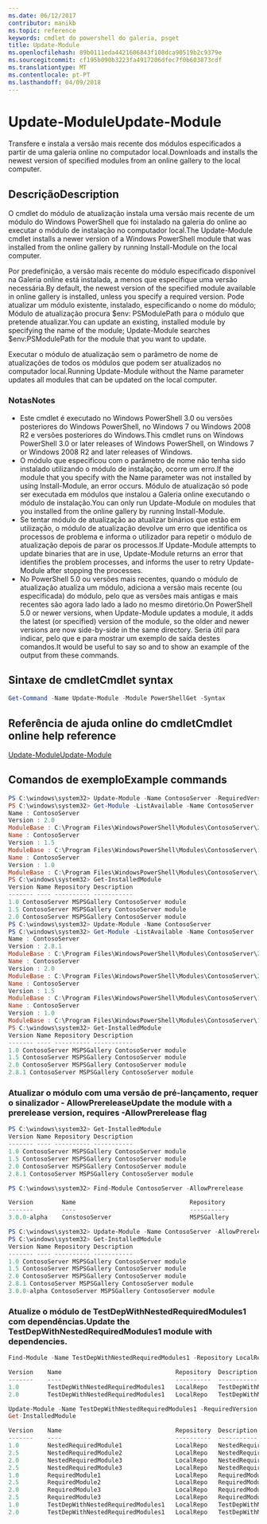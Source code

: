 ```yaml
---
ms.date: 06/12/2017
contributor: manikb
ms.topic: reference
keywords: cmdlet do powershell do galeria, psget
title: Update-Module
ms.openlocfilehash: 89b0111eda4421606843f108dca90519b2c9379e
ms.sourcegitcommit: cf195b090b3223fa4917206dfec7f0b603873cdf
ms.translationtype: MT
ms.contentlocale: pt-PT
ms.lasthandoff: 04/09/2018
---
```

# <a name="update-module"></a><span data-ttu-id="2bb18-103">Update-Module</span><span class="sxs-lookup"><span data-stu-id="2bb18-103">Update-Module</span></span>

<span data-ttu-id="2bb18-104">Transfere e instala a versão mais recente dos módulos especificados a partir de uma galeria online no computador local.</span><span class="sxs-lookup"><span data-stu-id="2bb18-104">Downloads and installs the newest version of specified modules from an online gallery to the local computer.</span></span>

## <a name="description"></a><span data-ttu-id="2bb18-105">Descrição</span><span class="sxs-lookup"><span data-stu-id="2bb18-105">Description</span></span>

<span data-ttu-id="2bb18-106">O cmdlet do módulo de atualização instala uma versão mais recente de um módulo do Windows PowerShell que foi instalado na galeria do online ao executar o módulo de instalação no computador local.</span><span class="sxs-lookup"><span data-stu-id="2bb18-106">The Update-Module cmdlet installs a newer version of a Windows PowerShell module that was installed from the online gallery by running Install-Module on the local computer.</span></span>

<span data-ttu-id="2bb18-107">Por predefinição, a versão mais recente do módulo especificado disponível na Galeria online está instalada, a menos que especifique uma versão necessária.</span><span class="sxs-lookup"><span data-stu-id="2bb18-107">By default, the newest version of the specified module available in online gallery is installed, unless you specify a required version.</span></span> <span data-ttu-id="2bb18-108">Pode atualizar um módulo existente, instalado, especificando o nome do módulo; Módulo de atualização procura $env: PSModulePath para o módulo que pretende atualizar.</span><span class="sxs-lookup"><span data-stu-id="2bb18-108">You can update an existing, installed module by specifying the name of the module; Update-Module searches $env:PSModulePath for the module that you want to update.</span></span>

<span data-ttu-id="2bb18-109">Executar o módulo de atualização sem o parâmetro de nome de atualizações de todos os módulos que podem ser atualizados no computador local.</span><span class="sxs-lookup"><span data-stu-id="2bb18-109">Running Update-Module without the Name parameter updates all modules that can be updated on the local computer.</span></span>

### <a name="notes"></a><span data-ttu-id="2bb18-110">Notas</span><span class="sxs-lookup"><span data-stu-id="2bb18-110">Notes</span></span>

- <span data-ttu-id="2bb18-111">Este cmdlet é executado no Windows PowerShell 3.0 ou versões posteriores do Windows PowerShell, no Windows 7 ou Windows 2008 R2 e versões posteriores do Windows.</span><span class="sxs-lookup"><span data-stu-id="2bb18-111">This cmdlet runs on Windows PowerShell 3.0 or later releases of Windows PowerShell, on Windows 7 or Windows 2008 R2 and later releases of Windows.</span></span>
- <span data-ttu-id="2bb18-112">O módulo que especificou com o parâmetro de nome não tenha sido instalado utilizando o módulo de instalação, ocorre um erro.</span><span class="sxs-lookup"><span data-stu-id="2bb18-112">If the module that you specify with the Name parameter was not installed by using Install-Module, an error occurs.</span></span> <span data-ttu-id="2bb18-113">Módulo de atualização só pode ser executada em módulos que instalou a Galeria online executando o módulo de instalação.</span><span class="sxs-lookup"><span data-stu-id="2bb18-113">You can only run Update-Module on modules that you installed from the online gallery by running Install-Module.</span></span>
- <span data-ttu-id="2bb18-114">Se tentar módulo de atualização ao atualizar binários que estão em utilização, o módulo de atualização devolve um erro que identifica os processos de problema e informa o utilizador para repetir o módulo de atualização depois de parar os processos.</span><span class="sxs-lookup"><span data-stu-id="2bb18-114">If Update-Module attempts to update binaries that are in use, Update-Module returns an error that identifies the problem processes, and informs the user to retry Update-Module after stopping the processes.</span></span>
- <span data-ttu-id="2bb18-115">No PowerShell 5.0 ou versões mais recentes, quando o módulo de atualização atualiza um módulo, adiciona a versão mais recente (ou especificada) do módulo, pelo que as versões mais antigas e mais recentes são agora lado lado a lado no mesmo diretório.</span><span class="sxs-lookup"><span data-stu-id="2bb18-115">On PowerShell 5.0 or newer versions, when Update-Module updates a module, it adds the latest (or specified) version of the module, so the older and newer versions are now side-by-side in the same directory.</span></span> <span data-ttu-id="2bb18-116">Seria útil para indicar, pelo que e para mostrar um exemplo de saída destes comandos.</span><span class="sxs-lookup"><span data-stu-id="2bb18-116">It would be useful to say so and to show an example of the output from these commands.</span></span>


## <a name="cmdlet-syntax"></a><span data-ttu-id="2bb18-117">Sintaxe de cmdlet</span><span class="sxs-lookup"><span data-stu-id="2bb18-117">Cmdlet syntax</span></span>
```powershell
Get-Command -Name Update-Module -Module PowerShellGet -Syntax
```

## <a name="cmdlet-online-help-reference"></a><span data-ttu-id="2bb18-118">Referência de ajuda online do cmdlet</span><span class="sxs-lookup"><span data-stu-id="2bb18-118">Cmdlet online help reference</span></span>

[<span data-ttu-id="2bb18-119">Update-Module</span><span class="sxs-lookup"><span data-stu-id="2bb18-119">Update-Module</span></span>](http://go.microsoft.com/fwlink/?LinkID=398576)


## <a name="example-commands"></a><span data-ttu-id="2bb18-120">Comandos de exemplo</span><span class="sxs-lookup"><span data-stu-id="2bb18-120">Example commands</span></span>

```powershell
PS C:\windows\system32> Update-Module -Name ContosoServer -RequiredVersion 1.5
PS C:\windows\system32> Get-Module -ListAvailable -Name ContosoServer | Format-List Name,Version,ModuleBase
Name : ContosoServer
Version : 2.0
ModuleBase : C:\Program Files\WindowsPowerShell\Modules\ContosoServer\2.0
Name : ContosoServer
Version : 1.5
ModuleBase : C:\Program Files\WindowsPowerShell\Modules\ContosoServer\1.5
Name : ContosoServer
Version : 1.0
ModuleBase : C:\Program Files\WindowsPowerShell\Modules\ContosoServer\1.0
PS C:\windows\system32> Get-InstalledModule
Version Name Repository Description
------- ---- ---------- -----------
1.0 ContosoServer MSPSGallery ContosoServer module
1.5 ContosoServer MSPSGallery ContosoServer module
2.0 ContosoServer MSPSGallery ContosoServer module
PS C:\windows\system32> Update-Module -Name ContosoServer
PS C:\windows\system32> Get-Module -ListAvailable -Name ContosoServer | Format-List Name,Version,ModuleBase
Name : ContosoServer
Version : 2.8.1
ModuleBase : C:\Program Files\WindowsPowerShell\Modules\ContosoServer\2.8.1
Name : ContosoServer
Version : 2.0
ModuleBase : C:\Program Files\WindowsPowerShell\Modules\ContosoServer\2.0
Name : ContosoServer
Version : 1.5
ModuleBase : C:\Program Files\WindowsPowerShell\Modules\ContosoServer\1.5
Name : ContosoServer
Version : 1.0
ModuleBase : C:\Program Files\WindowsPowerShell\Modules\ContosoServer\1.0
PS C:\windows\system32> Get-InstalledModule
Version Name Repository Description
------- ---- ---------- -----------
1.0 ContosoServer MSPSGallery ContosoServer module
1.5 ContosoServer MSPSGallery ContosoServer module
2.0 ContosoServer MSPSGallery ContosoServer module
2.8.1 ContosoServer MSPSGallery ContosoServer module
```

### <a name="update-the-module-with-a-prerelease-version-requires--allowprerelease-flag"></a><span data-ttu-id="2bb18-121">Atualizar o módulo com uma versão de pré-lançamento, requer o sinalizador - AllowPrerelease</span><span class="sxs-lookup"><span data-stu-id="2bb18-121">Update the module with a prerelease version, requires -AllowPrerelease flag</span></span>
```powershell
PS C:\windows\system32> Get-InstalledModule
Version Name Repository Description
------- ---- ---------- -----------
1.0 ContosoServer MSPSGallery ContosoServer module
1.5 ContosoServer MSPSGallery ContosoServer module
2.0 ContosoServer MSPSGallery ContosoServer module
2.8.1 ContosoServer MSPSGallery ContosoServer module

PS C:\windows\system32> Find-Module ContosoServer -AllowPrerelease

Version        Name                                Repository           Description
-------        ----                                ----------           -----------
3.0.0-alpha    ConstosoServer                      MSPSGallery          The PowerShell Contoso Server deployment tools...

PS C:\windows\system32> Update-Module -Name ContosoServer -AllowPrerelease
PS C:\windows\system32> Get-InstalledModule
Version Name Repository Description
------- ---- ---------- -----------
1.0 ContosoServer MSPSGallery ContosoServer module
1.5 ContosoServer MSPSGallery ContosoServer module
2.0 ContosoServer MSPSGallery ContosoServer module
2.8.1 ContosoServer MSPSGallery ContosoServer module
3.0.0-alpha ContosoServer MSPSGallery ContosoServer module

```


### <a name="update-the-testdepwithnestedrequiredmodules1-module-with-dependencies"></a><span data-ttu-id="2bb18-122">Atualize o módulo de TestDepWithNestedRequiredModules1 com dependências.</span><span class="sxs-lookup"><span data-stu-id="2bb18-122">Update the TestDepWithNestedRequiredModules1 module with dependencies.</span></span>
```powershell
Find-Module -Name TestDepWithNestedRequiredModules1 -Repository LocalRepo -AllVersions

Version    Name                                Repository  Description
-------    ----                                ----------  -----------
1.0        TestDepWithNestedRequiredModules1   LocalRepo   TestDepWithNestedRequiredModules1 module
2.0        TestDepWithNestedRequiredModules1   LocalRepo   TestDepWithNestedRequiredModules1 module

Update-Module -Name TestDepWithNestedRequiredModules1 -RequiredVersion 2.0
Get-InstalledModule

Version    Name                                Repository  Description
-------    ----                                ----------  -----------
1.0        NestedRequiredModule1               LocalRepo   NestedRequiredModule1 module
2.5        NestedRequiredModule2               LocalRepo   NestedRequiredModule2 module
2.0        NestedRequiredModule3               LocalRepo   NestedRequiredModule3 module
2.5        NestedRequiredModule3               LocalRepo   NestedRequiredModule3 module
1.0        RequiredModule1                     LocalRepo   RequiredModule1 module
2.5        RequiredModule2                     LocalRepo   RequiredModule2 module
2.0        RequiredModule3                     LocalRepo   RequiredModule3 module
2.5        RequiredModule3                     LocalRepo   RequiredModule3 module
1.0        TestDepWithNestedRequiredModules1   LocalRepo   TestDepWithNestedRequiredModules1 module
2.0        TestDepWithNestedRequiredModules1   LocalRepo   TestDepWithNestedRequiredModules1 module



```